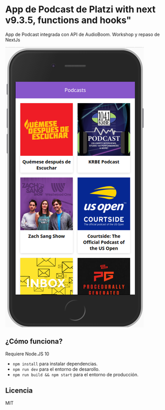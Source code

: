 # App de Podcast de Platzi with next v9.3.5, functions and hooks"

App de Podcast integrada con API de AudioBoom. Workshop y repaso de NextJs

![Captura de la App](./.readme-static/captura.png)

## ¿Cómo funciona?

Requiere Node.JS 10

* `npm install` para instalar dependencias.
* `npm run dev` para el entorno de desarollo.
* `npm run build && npm start` para el entorno de producción.

## Licencia

MIT
